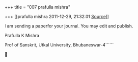 +++
title = "007 prafulla mishra"

+++
[[prafulla mishra	2011-12-29, 21:32:01 [Source](https://groups.google.com/g/bvparishat/c/s-IXfjkpedA)]]



I am sending a paperfor your journal. You may edit and publish.

Prafulla K Mishra

Prof of Sanskrit, Utkal University, Bhubaneswar-4``````



